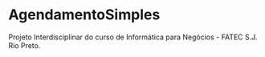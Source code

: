 # AgendamentoSimples
Projeto Interdisciplinar do curso de Informática para Negócios - FATEC S.J. Rio Preto.
